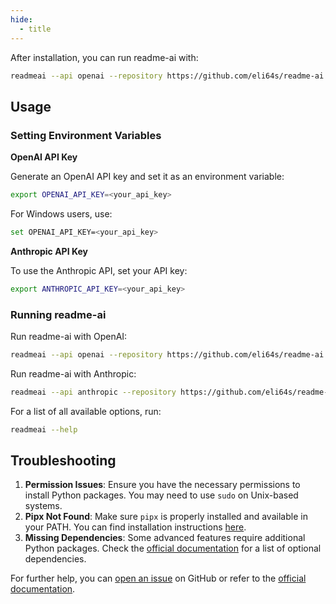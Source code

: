 ```yaml
---
hide:
  - title
---
```


<!--
<a href="https://pypi.org/project/readmeai">
	<img src="https://img.shields.io/pypi/v/readmeai?color=3775A9&logo=pypi&label=PyPI&labelColor=3775A9&logoColor=white" alt="pypi-version">
</a>
<a href="https://github.com/eli64s/readme-ai">
	<img src="https://img.shields.io/github/stars/eli64s/readme-ai?color=3775A9&label=GitHub%20Stars&labelColor=3775A9&logo=github&logoColor=white" alt="github-stars">
</a>
-->

After installation, you can run readme-ai with:

```sh
readmeai --api openai --repository https://github.com/eli64s/readme-ai
```

## Usage

### Setting Environment Variables

**OpenAI API Key**

Generate an OpenAI API key and set it as an environment variable:

```sh
export OPENAI_API_KEY=<your_api_key>
```

For Windows users, use:

```sh
set OPENAI_API_KEY=<your_api_key>
```

**Anthropic API Key**

To use the Anthropic API, set your API key:

```sh
export ANTHROPIC_API_KEY=<your_api_key>
```

### Running readme-ai

Run readme-ai with OpenAI:

```sh
readmeai --api openai --repository https://github.com/eli64s/readme-ai
```

Run readme-ai with Anthropic:

```sh
readmeai --api anthropic --repository https://github.com/eli64s/readme-ai
```

For a list of all available options, run:

```sh
readmeai --help
```

## Troubleshooting

1. **Permission Issues**: Ensure you have the necessary permissions to install Python packages. You may need to use `sudo` on Unix-based systems.
2. **Pipx Not Found**: Make sure `pipx` is properly installed and available in your PATH. You can find installation instructions [here](https://pipxproject.github.io/pipx/installation/).
3. **Missing Dependencies**: Some advanced features require additional Python packages. Check the [official documentation](https://github.com/eli64s/readme-ai) for a list of optional dependencies.

For further help, you can [open an issue](https://github.com/eli64s/readme-ai/issues) on GitHub or refer to the [official documentation](https://eli64s.github.io/readme-ai/).
